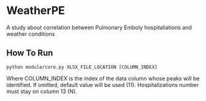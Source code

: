 # WeatherPE
A study about correlation between Pulmonary Emboly hospitaliations and weather conditions

## How To Run

```
python module/core.py XLSX_FILE_LOCATION [COLUMN_INDEX]
```

Where COLUMN_INDEX is the index of the data column whose peaks will be identified. If omitted, default value will be used (11).
Hospitalizations number must stay on column 13 (N).
